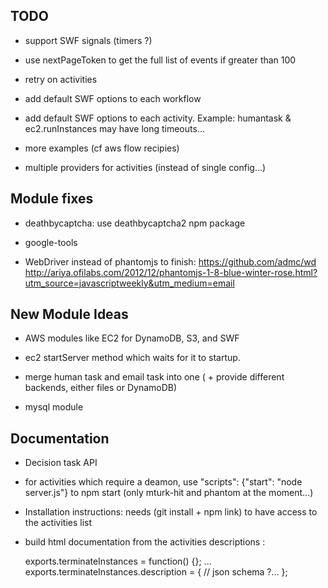 
## TODO

* support SWF signals (timers ?)

* use nextPageToken to get the full list of events if greater than 100

* retry on activities

* add default SWF options to each workflow

* add default SWF options to each activity.
   Example: humantask & ec2.runInstances may have long timeouts...

* more examples (cf aws flow recipies)

* multiple providers for activities (instead of single config...)

## Module fixes

* deathbycaptcha: use deathbycaptcha2 npm package

* google-tools

* WebDriver instead of phantomjs to finish:
      https://github.com/admc/wd
      http://ariya.ofilabs.com/2012/12/phantomjs-1-8-blue-winter-rose.html?utm_source=javascriptweekly&utm_medium=email


## New Module Ideas

* AWS modules like EC2 for DynamoDB, S3, and SWF

* ec2 startServer method which waits for it to startup.

* merge human task and email task into one ( + provide different backends, either files or DynamoDB)

* mysql module

## Documentation

* Decision task API

* for activities which require a deamon, use "scripts": {"start": "node server.js"} to npm start (only mturk-hit and phantom at the moment...)

* Installation instructions: needs (git install + npm link) to have access to the activities list

* build html documentation from the activities descriptions :

   exports.terminateInstances = function() {}; ...
   exports.terminateInstances.description = {
      // json schema ?...
   };
